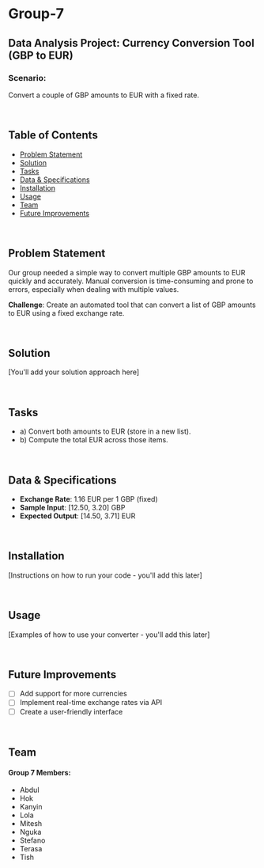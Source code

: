 # Group-7
## Data Analysis Project: Currency Conversion Tool (GBP to EUR)

### Scenario:
Convert a couple of GBP amounts to EUR with a fixed rate.

<br>

## Table of Contents
- [Problem Statement](#problem-statement)
- [Solution](#solution)
- [Tasks](#tasks)
- [Data & Specifications](#data--specifications)
- [Installation](#installation)
- [Usage](#usage)
- [Team](#team)
- [Future Improvements](#future-improvements)

<br>

## Problem Statement
Our group needed a simple way to convert multiple GBP amounts to EUR quickly and accurately. Manual conversion is time-consuming and prone to errors, especially when dealing with multiple values.

**Challenge**: Create an automated tool that can convert a list of GBP amounts to EUR using a fixed exchange rate.

<br>

## Solution
[You'll add your solution approach here]

<br>

## Tasks
- a) Convert both amounts to EUR (store in a new list).
- b) Compute the total EUR across those items.

<br>

## Data & Specifications
- **Exchange Rate**: 1.16 EUR per 1 GBP (fixed)
- **Sample Input**: [12.50, 3.20] GBP
- **Expected Output**: [14.50, 3.71] EUR

<br>

## Installation
[Instructions on how to run your code - you'll add this later]

<br>

## Usage
[Examples of how to use your converter - you'll add this later]

<br>

## Future Improvements
- [ ] Add support for more currencies
- [ ] Implement real-time exchange rates via API
- [ ] Create a user-friendly interface

<br>

## Team
#### **Group 7 Members**:
- Abdul
- Hok
- Kanyin
- Lola
- Mitesh
- Nguka
- Stefano
- Terasa
- Tish 

